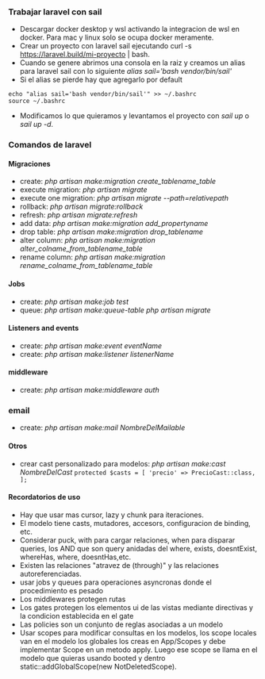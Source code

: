 ### Trabajar laravel con sail
+ Descargar docker desktop y wsl activando la integracion de wsl en docker. Para mac y linux solo se ocupa docker meramente.
+ Crear un proyecto con laravel sail ejecutando curl -s https://laravel.build/mi-proyecto | bash.
+ Cuando se genere abrimos una consola en la raiz y creamos un alias para laravel sail con lo siguiente *alias sail='bash vendor/bin/sail'*
+ Si el alias se pierde hay que agregarlo por default 
```
echo "alias sail='bash vendor/bin/sail'" >> ~/.bashrc
source ~/.bashrc
```
+ Modificamos lo que quieramos y levantamos el proyecto con *sail up* o *sail up -d*.

### Comandos de laravel

#### Migraciones 
+ create: *php artisan make:migration create_tablename_table*
+ execute migration: *php artisan migrate*
+ execute one migration: *php artisan migrate --path=relativepath*
+ rollback: *php artisan migrate:rollback*
+ refresh: *php artisan migrate:refresh*
+ add data: *php artisan make:migration add_propertyname*
+ drop table: *php artisan make:migration drop_tablename*
+ alter column: *php artisan make:migration alter_colname_from_tablename_table* 
+ rename column: *php artisan make:migration rename_colname_from_tablename_table*

#### Jobs
+ create: *php artisan make:job test*
+ queue: *php artisan make:queue-table* *php artisan migrate*

#### Listeners and events
+ create: *php artisan make:event eventName*
+ create: *php artisan make:listener listenerName*

#### middleware
+ create: *php artisan make:middleware auth*

### email
+ create: *php artisan make:mail NombreDelMailable*

#### Otros
+ crear cast personalizado para modelos: *php artisan make:cast NombreDelCast*
`
    protected $casts = [
        'precio' => PrecioCast::class,
    ];
`

#### Recordatorios de uso
+ Hay que usar mas cursor, lazy y chunk para iteraciones.
+ El modelo tiene casts, mutadores, accesors, configuracion de binding, etc.
+ Considerar puck, with para cargar relaciones, when para disparar queries, los AND que son query anidadas del where, exists, doesntExist, whereHas, where, doesntHas,etc.
+ Existen las relaciones "atravez de (through)" y las relaciones autoreferenciadas.
+ usar jobs y queues para operaciones asyncronas donde el procedimiento es pesado
+ Los middlewares protegen rutas
+ Los gates protegen los elementos ui de las vistas mediante directivas y la condicion establecida  en el gate
+ Las policies son un conjunto de reglas asociadas a un modelo
+ Usar scopes para modificar consultas en los modelos, los scope locales van en el modelo los globales los creas en App/Scopes y debe implementar Scope en un metodo apply. Luego ese scope se llama en el modelo que quieras usando booted y dentro static::addGlobalScope(new NotDeletedScope).